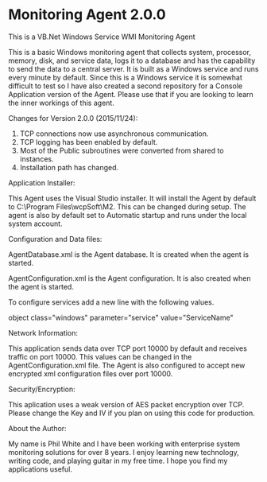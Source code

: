 # Monitoring Agent 2.0.0

This is a VB.Net Windows Service WMI Monitoring Agent

This is a basic Windows monitoring agent that collects system, processor, memory, disk, and service data, logs it to a database and has the capability to send the data to a central server. It is built as a Windows service and runs every minute by default. Since this is a Windows service it is somewhat difficult to test so I have also created a second repository for a Console Application version of the Agent. Please use that if you are looking to learn the inner workings of this agent.

Changes for Version 2.0.0 (2015/11/24):
1. TCP connections now use asynchronous communication.
2. TCP logging has been enabled by default.
3. Most of the Public subroutines were converted from shared to instances.
4. Installation path has changed.

Application Installer:

This Agent uses the Visual Studio installer. It will install the Agent by default to C:\Program Files\wcpSoft\M2. This can be changed during setup. The agent is also by default set to Automatic startup and runs under the local system account.

Configuration and Data files:

AgentDatabase.xml is the Agent database. It is created when the agent is started.

AgentConfiguration.xml is the Agent configuration. It is also created when the agent is started.

To configure services add a new line with the following values.

object class="windows" parameter="service" value="ServiceName"

Network Information:

This application sends data over TCP port 10000 by default and receives traffic on port 10000. This values can be changed in the AgentConfiguration.xml file. The Agent is also configured to accept new encrypted xml configuration files over port 10000.

Security/Encryption:

This aplication uses a weak version of AES packet encryption over TCP. Please change the Key and IV if you plan on using this code for production.

About the Author:

My name is Phil White and I have been working with enterprise system monitoring solutions for over 8 years. I enjoy learning new technology, writing code, and playing guitar in my free time. I hope you find my applications useful. 

